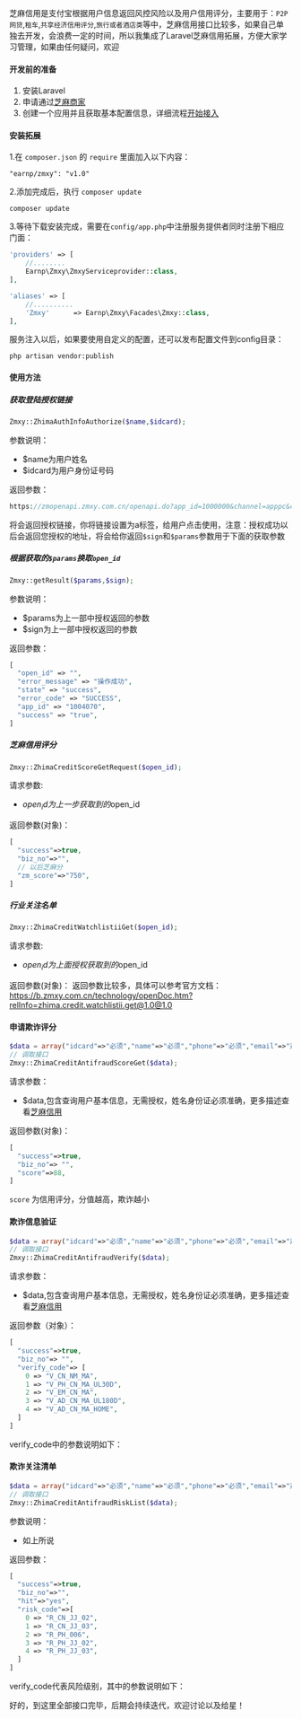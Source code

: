 芝麻信用是支付宝根据用户信息返回风控风险以及用户信用评分，主要用于：`P2P网贷`,`租车`,`共享经济信用评分`,`旅行或者酒店类`等中，芝麻信用接口比较多，如果自己单独去开发，会浪费一定的时间，所以我集成了Laravel芝麻信用拓展，方便大家学习管理，如果由任何疑问，欢迎

#### 开发前的准备
1. 安装Laravel
1. 申请通过[芝麻商家](https://b.zmxy.com.cn/login/index.htm)
1. 创建一个应用并且获取基本配置信息，详细流程[开始接入](https://b.zmxy.com.cn/technology/openDoc.htm?relInfo=MERCHANT_ENTERING)

#### 安装拓展
1.在 `composer.json` 的 `require` 里面加入以下内容：
```composer
"earnp/zmxy": "v1.0"
```

2.添加完成后，执行 `composer update`
```composer
composer update
```
3.等待下载安装完成，需要在`config/app.php`中注册服务提供者同时注册下相应门面：
```php
'providers' => [
    //........
    Earnp\Zmxy\ZmxyServiceprovider::class,
],

'aliases' => [
    //..........
    'Zmxy'      => Earnp\Zmxy\Facades\Zmxy::class,
],
```
服务注入以后，如果要使用自定义的配置，还可以发布配置文件到config目录：
```composer
php artisan vendor:publish
```

#### 使用方法

##### 获取登陆授权链接
```php
Zmxy::ZhimaAuthInfoAuthorize($name,$idcard);
```

参数说明：
- $name为用户姓名
- $idcard为用户身份证号码

返回参数：
```php
https://zmopenapi.zmxy.com.cn/openapi.do?app_id=1000000&channel=apppc&charset=UTF-8&method=zhima.auth.info.authorize&platform=zmop&sign=sign&version=1.0&params=params
```
将会返回授权链接，你将链接设置为a标签，给用户点击使用，注意：授权成功以后会返回您授权的地址，将会给你返回`$sign`和`$params`参数用于下面的获取参数

##### 根据获取的`$params`换取`open_id`
```php
Zmxy::getResult($params,$sign);
```
参数说明：
- $params为上一部中授权返回的参数
- $sign为上一部中授权返回的参数

返回参数：
```php
[
  "open_id" => "",
  "error_message" => "操作成功",
  "state" => "success",
  "error_code" => "SUCCESS",
  "app_id" => "1004070",
  "success" => "true",
]
```

##### 芝麻信用评分
```php
Zmxy::ZhimaCreditScoreGetRequest($open_id);
```
请求参数:
- $open_id为上一步获取到的$open_id

返回参数(对象)：
```php
[
  "success"=>true,
  "biz_no"=>"",
  // 以后芝麻分
  "zm_score"=>"750",
]
```

##### 行业关注名单
```php
Zmxy::ZhimaCreditWatchlistiiGet($open_id);
```
请求参数:
- $open_id为上面授权获取到的$open_id

返回参数(对象)：
返回参数比较多，具体可以参考官方文档：https://b.zmxy.com.cn/technology/openDoc.htm?relInfo=zhima.credit.watchlistii.get@1.0@1.0

#### 申请欺诈评分
```php
$data = array("idcard"=>"必须","name"=>"必须","phone"=>"必须","email"=>"选填","bankcard"=>"选填:银行卡号","address"=>"选填:不要包含特殊字符","ip"=>"ip地址:选填","mac"=>"物理地址:选填","wifimac"=>"wifi的物理地址:选填","imei"=>"国际移动设备标志:选填");
// 调取接口
Zmxy::ZhimaCreditAntifraudScoreGet($data);
```
请求参数：
- $data,包含查询用户基本信息，无需授权，姓名身份证必须准确，更多描述查看[芝麻信用](https://b.zmxy.com.cn/technology/openDoc.htm?relInfo=zhima.credit.antifraud.score.get@1.0@1.1&relType=API_DOC&LEFT_MENU_MODE=null&view_mode=null)

返回参数(对象)：
```php
[
  "success"=>true,
  "biz_no"=> "",
  "score"=>88,
]
```
`score` 为信用评分，分值越高，欺诈越小

#### 欺诈信息验证
```php
$data = array("idcard"=>"必须","name"=>"必须","phone"=>"必须","email"=>"选填","bankcard"=>"选填:银行卡号","address"=>"选填:不要包含特殊字符","ip"=>"ip地址:选填","mac"=>"物理地址:选填","wifimac"=>"wifi的物理地址:选填","imei"=>"国际移动设备标志:选填");
// 调取接口
Zmxy::ZhimaCreditAntifraudVerify($data);
```
请求参数：
- $data,包含查询用户基本信息，无需授权，姓名身份证必须准确，更多描述查看[芝麻信用](https://b.zmxy.com.cn/technology/openDoc.htm?relInfo=zhima.credit.antifraud.score.get@1.0@1.1&relType=API_DOC&LEFT_MENU_MODE=null&view_mode=null)

返回参数（对象）：
```php
[
  "success"=>true,
  "biz_no"=> "",
  "verify_code"=> [
    0 => "V_CN_NM_MA",
    1 => "V_PH_CN_MA_UL30D",
    2 => "V_EM_CN_MA",
    3 => "V_AD_CN_MA_UL180D",
    4 => "V_AD_CN_MA_HOME",
  ]
]
```
verify_code中的参数说明如下： 

#### 欺诈关注清单
```php
$data = array("idcard"=>"必须","name"=>"必须","phone"=>"必须","email"=>"选填","bankcard"=>"选填:银行卡号","address"=>"选填:不要包含特殊字符","ip"=>"ip地址:选填","mac"=>"物理地址:选填","wifimac"=>"wifi的物理地址:选填","imei"=>"国际移动设备标志:选填");
// 调取接口
Zmxy::ZhimaCreditAntifraudRiskList($data);
```
参数说明：
- 如上所说

返回参数：
```php
[
  "success"=>true,
  "biz_no"=>"",
  "hit"=>"yes",
  "risk_code"=>[
    0 => "R_CN_JJ_02",
    1 => "R_CN_JJ_03",
    2 => "R_PH_006",
    3 => "R_PH_JJ_02",
    4 => "R_PH_JJ_03",
  ]
]
```
verify_code代表风险级别，其中的参数说明如下：

好的，到这里全部接口完毕，后期会持续迭代，欢迎讨论以及给星！